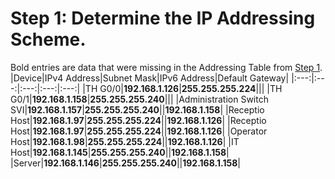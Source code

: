 # Step 1: Determine the IP Addressing Scheme.

Bold entries are data that were missing in the Addressing Table from [Step 1](tasks.md).
|Device|IPv4 Address|Subnet Mask|IPv6 Address|Default Gateway|
|:---:|:---:|:---:|:---:|:---:|
|TH G0/0|**192.168.1.126**|**255.255.255.224**|||
|TH G0/1|**192.168.1.158**|**255.255.255.240**|||
|Administration Switch SVI|**192.168.1.157**|**255.255.255.240**||**192.168.1.158**|
|Receptio Host|**192.168.1.97**|**255.255.255.224**||**192.168.1.126**|
|Receptio Host|**192.168.1.97**|**255.255.255.224**||**192.168.1.126**|
|Operator Host|**192.168.1.98**|**255.255.255.224**||**192.168.1.126**|
|IT Host|**192.168.1.145**|**255.255.255.240**||**192.168.1.158**|
|Server|**192.168.1.146**|**255.255.255.240**||**192.168.1.158**|




